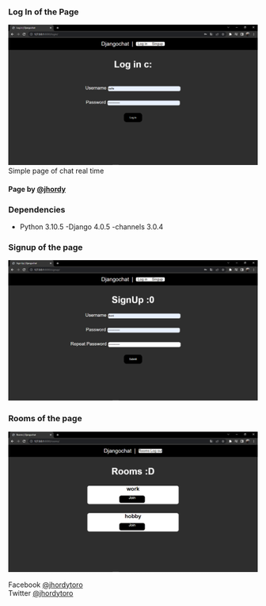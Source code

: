 ### Log In of the Page
<img src="https://raw.githubusercontent.com/jhordyToro/Real-Time-Chat-v3.0/Stylecss/staticimg/login.png">
Simple page of chat real time


#### Page by [@jhordy](https://github.com/jhordytoro)

### Dependencies
- Python 3.10.5 
-Django 4.0.5
-channels 3.0.4

### Signup of the page
<img src="https://raw.githubusercontent.com/jhordyToro/Real-Time-Chat-v3.0/Stylecss/staticimg/signup.png"></img>

### Rooms of the page
<img src="https://raw.githubusercontent.com/jhordyToro/Real-Time-Chat-v3.0/Stylecss/staticimg/rooms.png"></img>



Facebook [@jhordytoro](https://www.facebook.com/jhordy.toroarroyo.9)<br>
Twitter [@jhordytoro](https://twitter.com/jhordy_toro)
